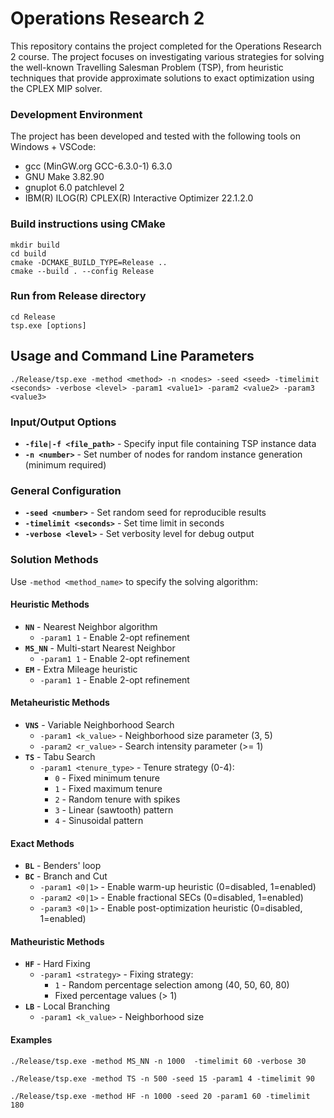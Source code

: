 # Operations Research 2

This repository contains the project completed for the Operations Research 2 course. 
The project focuses on investigating various strategies for solving the well-known Travelling Salesman Problem (TSP), from heuristic techniques that provide approximate solutions to exact optimization using the CPLEX MIP solver.

### Development Environment

The project has been developed and tested with the following tools on Windows + VSCode:

- gcc (MinGW\.org GCC-6.3.0-1) 6.3.0
- GNU Make 3.82.90
- gnuplot 6.0 patchlevel 2
- IBM(R) ILOG(R) CPLEX(R) Interactive Optimizer 22.1.2.0


### Build instructions using CMake

```
mkdir build
cd build
cmake -DCMAKE_BUILD_TYPE=Release ..
cmake --build . --config Release
```

### Run from Release directory

```
cd Release
tsp.exe [options]
```

## Usage and Command Line Parameters

```
./Release/tsp.exe -method <method> -n <nodes> -seed <seed> -timelimit <seconds> -verbose <level> -param1 <value1> -param2 <value2> -param3 <value3>
```

### Input/Output Options

- **`-file|-f <file_path>`** - Specify input file containing TSP instance data
- **`-n <number>`** - Set number of nodes for random instance generation (minimum required)

### General Configuration

- **`-seed <number>`** - Set random seed for reproducible results
- **`-timelimit <seconds>`** - Set time limit in seconds 
- **`-verbose <level>`** - Set verbosity level for debug output

### Solution Methods

Use `-method <method_name>` to specify the solving algorithm:

#### Heuristic Methods

- **`NN`** - Nearest Neighbor algorithm
  - `-param1 1` - Enable 2-opt refinement
- **`MS_NN`** - Multi-start Nearest Neighbor
  - `-param1 1` - Enable 2-opt refinement
- **`EM`** - Extra Mileage heuristic
  - `-param1 1` - Enable 2-opt refinement

#### Metaheuristic Methods

- **`VNS`** - Variable Neighborhood Search
  - `-param1 <k_value>` - Neighborhood size parameter (3, 5)
  - `-param2 <r_value>` - Search intensity parameter (>= 1)
- **`TS`** - Tabu Search
  - `-param1 <tenure_type>` - Tenure strategy (0-4):
    - `0` - Fixed minimum tenure
    - `1` - Fixed maximum tenure
    - `2` - Random tenure with spikes
    - `3` - Linear (sawtooth) pattern
    - `4` - Sinusoidal pattern

#### Exact Methods

- **`BL`** - Benders' loop
- **`BC`** - Branch and Cut
  - `-param1 <0|1>` - Enable warm-up heuristic (0=disabled, 1=enabled)
  - `-param2 <0|1>` - Enable fractional SECs (0=disabled, 1=enabled)
  - `-param3 <0|1>` - Enable post-optimization heuristic (0=disabled, 1=enabled)

#### Matheuristic Methods

- **`HF`** - Hard Fixing
  - `-param1 <strategy>` - Fixing strategy:
    - `1` - Random percentage selection among (40, 50, 60, 80)
    - Fixed percentage values (> 1)
- **`LB`** - Local Branching
  - `-param1 <k_value>` - Neighborhood size

#### Examples

```
./Release/tsp.exe -method MS_NN -n 1000  -timelimit 60 -verbose 30
```
```
./Release/tsp.exe -method TS -n 500 -seed 15 -param1 4 -timelimit 90
```
```
./Release/tsp.exe -method HF -n 1000 -seed 20 -param1 60 -timelimit 180
```
